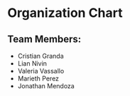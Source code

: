 # Organization Chart

## Team Members:

- Cristian Granda
- Lian Nivin
- Valeria Vassallo
- Marieth Perez
- Jonathan Mendoza
